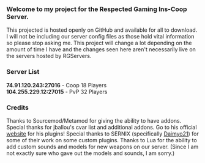 ### Welcome to my project for the Respected Gaming Ins-Coop Server.
This projected is hosted openly on GitHub and available for all to download. I will not be including our server config files as those hold vital information so please stop asking me. This project will change a lot depending on the amount of time I have and the changes seen here aren't necessarily live on the servers hosted by RGServers.

### Server List
**74.91.120.243:27016** - Coop 18 Players
<br />
**104.255.229.12:27015** - PvP 32 Players

### Credits
Thanks to Sourcemod/Metamod for giving the ability to have addons. Special thanks for jballou's cvar list and additional addons. Go to his official [website](http://jballou.com/insurgency/) for his plugins! Special thanks to SERNIX (specifically [Daimyo21](https://github.com/Daimyo21)) for some of their work on some custom plugins. Thanks to Lua for the ability to add custom sounds and models for new weapons on our server. (Since I am not exactly sure who gave out the models and sounds, I am sorry.)

